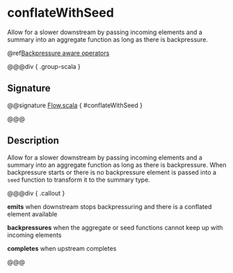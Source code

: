 # conflateWithSeed

Allow for a slower downstream by passing incoming elements and a summary into an aggregate function as long as there is backpressure.

@ref[Backpressure aware operators](../index.md#backpressure-aware-operators)

@@@div { .group-scala }

## Signature

@@signature [Flow.scala]($akka$/akka-stream/src/main/scala/akka/stream/scaladsl/Flow.scala) { #conflateWithSeed }

@@@

## Description

Allow for a slower downstream by passing incoming elements and a summary into an aggregate function as long as there
is backpressure. When backpressure starts or there is no backpressure element is passed into a `seed` function to
transform it to the summary type.


@@@div { .callout }

**emits** when downstream stops backpressuring and there is a conflated element available

**backpressures** when the aggregate or seed functions cannot keep up with incoming elements

**completes** when upstream completes

@@@


